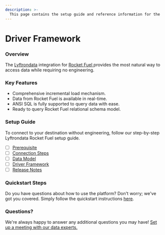 ```yaml
---
description: >-
  This page contains the setup guide and reference information for the Rocket Fuel source connector.
---
```


# Driver Framework

### Overview

The [Lyftrondata](https://www.lyftrondata.com/) integration for [Rocket Fuel](https://www.lyftrondata.com/integration/rocket-fuel/)[ ](https://www.lyftrondata.com/integration/rocket-fuel/)provides the most natural way to access data while requiring no engineering.

### Key Features

* Comprehensive incremental load mechanism.
* Data from Rocket Fuel is available in real-time.&#x20;
* ANSI SQL is fully supported to query data with ease.
* Ready to query Rocket Fuel relational schema model.

### Setup Guide

To connect to your destination without engineering, follow our step-by-step Lyftrondata Rocket Fuel setup guide.

* [ ] [Prerequisite](../../marketing-analytics/rocket-fuel/prerequisite.md)
* [ ] [Connection Steps](../../marketing-analytics/rocket-fuel/connection-steps.md)
* [ ] [Data Model](../../marketing-analytics/rocket-fuel/data-model/)
* [ ] [Driver Framework](../../marketing-analytics/rocket-fuel/driver-framework/)
* [ ] [Release Notes](../../marketing-analytics/rocket-fuel/release-notes.md)

### Quickstart Steps

Do you have questions about how to use the platform? Don't worry; we've got you covered. Simply follow the quickstart instructions [here](../../../quickstart-steps.md).

### Questions? <a href="#questions" id="questions"></a>

We're always happy to answer any additional questions you may have! [Set up a meeting with our data experts.](https://www.lyftrondata.com/book-a-meeting/)



